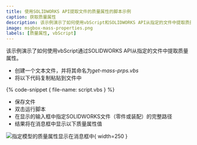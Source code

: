 ```yaml
---
title: 使用SOLIDWORKS API提取文件的质量属性的脚本示例
caption: 获取质量属性
description: 该示例演示了如何使用vbScript和SOLIDWORKS API从指定的文件中提取质量属性。
image: msgbox-mass-properties.png
labels: [质量属性, vbScript]
---
```


该示例演示了如何使用vbScript通过SOLIDWORKS API从指定的文件中提取质量属性。

* 创建一个文本文件，并将其命名为*get-mass-prps.vbs*
* 将以下代码复制粘贴到文件中

{% code-snippet { file-name: script.vbs } %}

* 保存文件
* 双击运行脚本
* 在显示的输入框中指定SOLIDWORKS文件（零件或装配）的完整路径
* 结果将在消息框中显示以下质量属性值

![指定模型的质量属性显示在消息框中](msgbox-mass-properties.png){ width=250 }